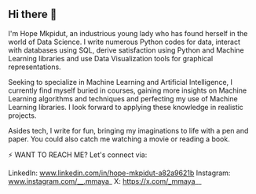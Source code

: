 ## Hi there 👋
I'm Hope Mkpidut, an industrious young lady who has found herself in the world of Data Science. I write numerous Python codes for data, interact with databases using SQL, derive satisfaction using Python and Machine Learning libraries and use Data Visualization tools for graphical representations.

Seeking to specialize in Machine Learning and Artificial Intelligence, I currently find myself buried in courses, gaining more insights on Machine Learning algorithms and techniques and perfecting my use of Machine Learning libraries. I look forward to applying these knowledge in realistic projects.

Asides tech, I write for fun, bringing my imaginations to life with a pen and paper. You could also catch me watching a movie or reading a book.

⚡ WANT TO REACH ME? Let's connect via:

LinkedIn: www.linkedin.com/in/hope-mkpidut-a82a9621b
Instagram: www.instagram.com/__.mmaya_
X: https://x.com/_mmaya__

<!--
**sheishope/sheishope** is a ✨ _special_ ✨ repository because its `README.md` (this file) appears on your GitHub profile.

Here are some ideas to get you started:

- 🔭 I’m currently working on ...
- 🌱 I’m currently learning ...
- 👯 I’m looking to collaborate on ...
- 🤔 I’m looking for help with ...
- 💬 Ask me about ...
- 📫 How to reach me: ...
- 😄 Pronouns: ...
- ⚡ Fun fact: ...
-->
